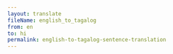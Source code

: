 ```yaml
--- 
layout: translate 
fileName: english_to_tagalog 
from: en
to: hi 
permalink: english-to-tagalog-sentence-translation
---
```

